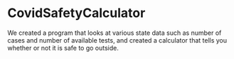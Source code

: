 # CovidSafetyCalculator
We created a program that looks at various state data such as number of cases and number of available tests, and created a calculator that tells you whether or not it is safe to go outside.
